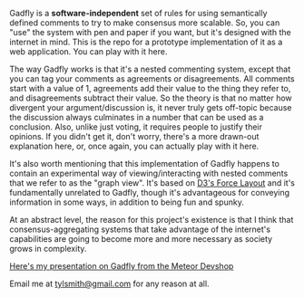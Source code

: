 Gadfly is a **software-independent** set of rules for using semantically defined comments to try to make consensus more scalable.  So, you can "use" the system with pen and paper if you want, but it's designed with the internet in mind.  This is the repo for a prototype implementation of it as a web application.  You can play with it here.

The way Gadfly works is that it's a nested commenting system, except that you can tag your comments as agreements or disagreements.  All comments start with a value of 1, agreements add their value to the thing they refer to, and disagreements subtract their value.  So the theory is that no matter how divergent your argument/discussion is, it never truly gets off-topic because the discussion always culminates in a number that can be used as a conclusion.  Also, unlike just voting, it requires people to justify their opinions.  If you didn't get it, don't worry, there's a more drawn-out explanation here, or, once again, you can actually play with it here.

It's also worth mentioning that this implementation of Gadfly happens to contain an experimental way of viewing/interacting with nested comments that we refer to as the "graph view".  It's based on [D3's Force Layout](https://github.com/mbostock/d3/wiki/Force-Layout) and it's fundamentally unrelated to Gadfly, though it's advantageous for conveying information in some ways, in addition to being fun and spunky.

At an abstract level, the reason for this project's existence is that I think that consensus-aggregating systems that take advantage of the internet's capabilities are going to become more and more necessary as society grows in complexity.

[Here's my presentation on Gadfly from the Meteor Devshop](https://www.youtube.com/watch?v=Gt0KG9wUpec)

Email me at tylsmith@gmail.com for any reason at all.
